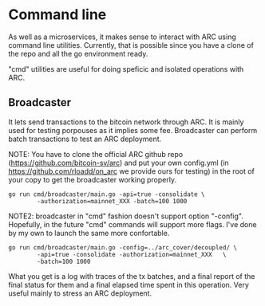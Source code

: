 # Command line 

As well as a microservices, it makes sense to interact with ARC using command line utilities. Currently, that is possible since you have a clone of the repo and all the go environment ready. 

"cmd" utilities are useful for doing speficic and isolated operations with ARC.


## Broadcaster

It lets send transactions to the bitcoin network through ARC. It is mainly used for testing porpouses as it implies some fee. Broadcaster can perform batch transactions to test an ARC deployment. 

NOTE: You have to clone the official ARC github repo (https://github.com/bitcoin-sv/arc) and put your own config.yml (in https://github.com/rloadd/on_arc we provide ours for testing) in the root of your copy to get the broadcaster working properly.

```
go run cmd/broadcaster/main.go -api=true -consolidate \
        -authorization=mainnet_XXX -batch=100 1000

```


NOTE2: broadcaster in "cmd" fashion doesn't support option "-config". Hopefully, in the future "cmd" commands will support more flags. I've done by my own to launch the same more confortable. 

```
go run cmd/broadcaster/main.go -config=../arc_cover/decoupled/ \
        -api=true -consolidate -authorization=mainnet_XXX   \
        -batch=100 1000

```

What you get is a log with traces of the tx batches, and a final report of the final status for them and a final elapsed time spent in this operation. Very useful mainly to stress an ARC deployment.

